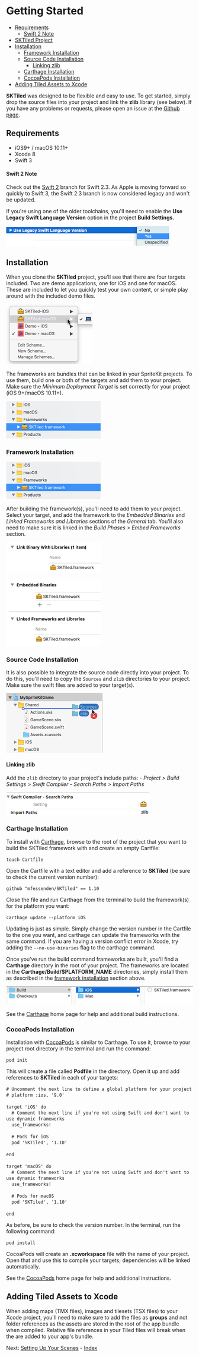 # Getting Started

- [Requirements](#requirements)
    - [Swift 2 Note](#swift-2-note)
- [SKTiled Project](#sktiled-project)
- [Installation](#installation)
    - [Framework Installation](#framework-installation)
    - [Source Code Installation](#source-code-installation)
        - [Linking zlib](#linking-zlib)
    - [Carthage Installation](#carthage-installation)
    - [CocoaPods Installation](#cocoapods-installation)
- [Adding Tiled Assets to Xcode](#adding-tiled-assets-to-xcode)


**SKTiled** was designed to be flexible and easy to use. To get started, simply drop the source files into your project and link the **zlib** library (see below). If you have any problems or requests, please open an issue at the [Github page](https://github.com/mfessenden/SKTiled/issues).


## Requirements

- iOS9+ / macOS 10.11+
- Xcode 8
- Swift 3


#### **Swift 2 Note**

Check out the [Swift 2](https://github.com/mfessenden/SKTiled/tree/swift2) branch for Swift 2.3. As Apple is moving forward so quickly to Swift 3, the Swift 2.3 branch is now considered legacy and won't be updated.

If you're using one of the older toolchains, you'll need to enable the **Use Legacy Swift Language Version** option in the project **Build Settings.**

![Legacy Swift Version](images/swift_legacy.png)


## Installation

When you clone the **SKTiled** project, you'll see that there are four targets included. Two are demo applications, one for iOS and one for macOS. These are included to let you quickly test your own content, or simple play around with the included demo files.

![Project Targets](images/project_targets.png)

The frameworks are bundles that can be linked in your SpriteKit projects. To use them, build one or both of the targets and add them to your project. Make sure the *Minimum Deployment Target* is set correctly for your project (iOS 9+/macOS 10.11+).


![adding framework](images/framework.png)

### **Framework Installation**


![adding framework](images/framework.png)

After building the framework(s), you'll need to add them to your project. Select your target, and add the framework to the *Embedded Binaries* and *Linked Frameworks and Libraries* sections of the *General* tab. You'll also need to make sure it is linked in the *Build Phases > Embed Frameworks* section.

![framework linking](images/link_binary.png)

![framework embed](images/links.png)


### **Source Code Installation**

It is also possible to integrate the source code directly into your project. To do this, you'll need to copy the `Sources` and `zlib` directories to your project. Make sure the swift files are added to your target(s).

![Xcode installation](images/installation.png)

#### Linking zlib

Add the `zlib` directory to your project's include paths:
    - *Project > Build Settings > Swift Compiler - Search Paths > Import Paths*

![zlib compression](images/zlib_linking.png)


### Carthage Installation

To install with [Carthage](https://github.com/Carthage/Carthage), browse to the root of the project that you want to build the SKTiled framework with and create an empty Cartfile:


    touch Cartfile


Open the Cartfile with a text editor and add a reference to **SKTiled** (be sure to check the current version number):

    github "mfessenden/SKTiled" == 1.10


Close the file and run Carthage from the terminal to build the framework(s) for the platform you want:

    carthage update --platform iOS

Updating is just as simple. Simply change the version number in the Cartfile to the one you want, and carthage can update the frameworks with the same command. If you are having a version conflict error in Xcode, try adding the `--no-use-binaries` flag to the carthage command.

Once you've run the build command frameworks are built, you'll find a **Carthage** directory in the root of your project. The frameworks are located in the **Carthage/Build/$PLATFORM_NAME** directories, simply install them as described in the [framework installation](#framework-installation) section above.


![Carthage Directories](images/carthage_directories.png)


See the [Carthage][carthage-url] home page for help and additional build instructions.


### CocoaPods Installation

Installation with [CocoaPods](https://cocoapods.org) is similar to Carthage. To use it, browse to your project root directory in the terminal and run the command:

    pod init

This will create a file called **Podfile** in the directory. Open it up and add references to **SKTiled** in each of your targets:


    # Uncomment the next line to define a global platform for your project
    # platform :ios, '9.0'

    target 'iOS' do
      # Comment the next line if you're not using Swift and don't want to use dynamic frameworks
      use_frameworks!

      # Pods for iOS
      pod 'SKTiled', '1.10'

    end

    target 'macOS' do
      # Comment the next line if you're not using Swift and don't want to use dynamic frameworks
      use_frameworks!

      # Pods for macOS
      pod 'SKTiled', '1.10'

    end



As before, be sure to check the version number. In the terminal, run the following command:

    pod install


CocoaPods will create an **.xcworkspace** file with the name of your project. Open that and use this to compile your targets; dependencies will be linked automatically.


See the [CocoaPods][cocoapods-url] home page for help and additional instructions.


## Adding Tiled Assets to Xcode

When adding maps (TMX files), images and tilesets (TSX files) to your Xcode project, you'll need to make sure to add the files as **groups** and not folder references as the assets are stored in the root of the app bundle when compiled. Relative file references in your Tiled files will break when the are added to your app's bundle.



Next: [Setting Up Your Scenes](scenes.html) - [Index](Tutorial.html)


[carthage-url]:https://github.com/Carthage/Carthage
[cocoapods-url]:https://cocoapods.org
